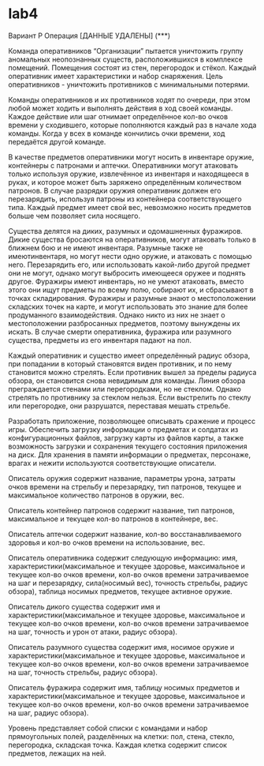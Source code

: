 # lab4
Вариант Р Операция [ДАННЫЕ УДАЛЕНЫ] (***)

Команда оперативников “Организации” пытается уничтожить группу аномальных неопознанных существ, расположившихся в комплексе помещений. Помещения состоят из стен, перегородок и стёкол. Каждый оперативник имеет характеристики и набор снаряжения. Цель оперативников - уничтожить противников с минимальными потерями.

Команды оперативников и их противников ходят по очереди, при этом любой может ходить и выполнять действия в ход своей команды. Каждое действие или шаг отнимает определённое кол-во очков времени у сходившего, которые пополняются каждый раз в начале хода команды. Когда у всех в команде кончились очки времени, ход передаётся другой команде.

В качестве предметов оперативники могут носить в инвентаре оружие, контейнеры с патронами и аптечки. Оперативники могут атаковать только используя оружие, извлечённое из инвентаря и находящееся в руках, и которое может быть заряжено определённым количеством патронов. В случае разрядки оружия оперативник должен его перезарядить, используя патроны из контейнера соответствующего типа.
Каждый предмет имеет свой вес, невозможно носить предметов больше чем позволяет сила носящего.

Существа делятся на диких, разумных и одомашненных фуражиров. Дикие существа бросаются на оперативников, могут атаковать только в ближнем бою и не имеют инвентаря. Разумные также не имеютинвентаря, но могут нести одно оружие, и атаковать с помощью него. Перезарядить его, или использовать какой-либо другой предмет они не могут, однако могут выбросить имеющееся оружее и поднять другое. Фуражиры имеют инвентарь, но не умеют атаковать, вместо этого они ищут предметы по всему полю, собирают их, и сбрасывают в точках складирования. Фуражиры и разумные знают о местоположении складских точек на карте, и могут использовать это знание для более продуманного взаимодействия. Однако никто из них не знает о местоположении разбросанных предметов, поэтому вынуждены их искать. В случае смерти оперативника, фуражира или разумного существа, предметы из его инвентаря падают на пол.

Каждый оперативник и существо имеет определённый радиус обзора, при попадании в который становятся виден противник, и по нему становится можно стрелять. Если противник вышел за пределы радиуса обзора, он становится снова невидимым для команды. Линия обзора преграждается стенами или перегородками, но не стеклом. Однако стрелять по противнику за стеклом нельзя. Если выстрелить по стеклу
или перегородке, они разрушатся, переставая мешать стрельбе.

 Разработать приложение, позволяющее описывать сражение и процесс игры. Обеспечить загрузку информации о предметах и солдатах из конфигурационных файлов, загрузку карты из файлов карты, а также возможность загрузки и сохранения текущего состояния приложения на диск. Для хранения в памяти информации о предметах, персонаже, врагах и нежити используются соответствующие описатели.

Описатель оружия содержит название, параметры урона, затраты очков времени на стрельбу и перезарядку, тип патронов, текущее и максимальное количество патронов в оружии, вес.

 Описатель контейнер патронов содержит название, тип патронов, максимальное и текущее кол-во патронов в контейнере, вес.

Описатель аптечки содержит название, кол-во восстанавливаемого здоровья и кол-во очков времени на использование, вес.
   
Описатель оперативника содержит следующую информацию: имя, характеристики(максимальное и текущее здоровье, максимальное и текущее кол-во очков времени, кол-во очков времени затрачиваемое на шаг и перезарядку, сила(носимый вес), точность стрельбы, радиус обзора), таблица носимых предметов, текущее активное оружие.

Описатель дикого существа содержит имя и характеристики(максимальное и текущее здоровье, максимальное и текущее кол-во очков времени, кол-во очков времени затрачиваемое на шаг, точность и урон от атаки, радиус обзора).

Описатель разумного существа содержит имя, носимое оружие и характеристики(максимальное и текущее здоровье, максимальное и текущее кол-во очков времени, кол-во очков времени затрачиваемое на шаг, точность стрельбы, радиус обзора).

Описатель фуражира содержит имя, таблицу носимых предметов и характеристики(максимальное и текущее здоровье, максимальное и текущее кол-во очков времени, кол-во очков времени затрачиваемое на шаг, радиус обзора).

Уровень представляет собой списки с командами и набор прямоугольных полей, разделённых на клетки: пол, стена, стекло, перегородка, складская точка. Каждая клетка содержит список предметов, лежащих на ней.


 

